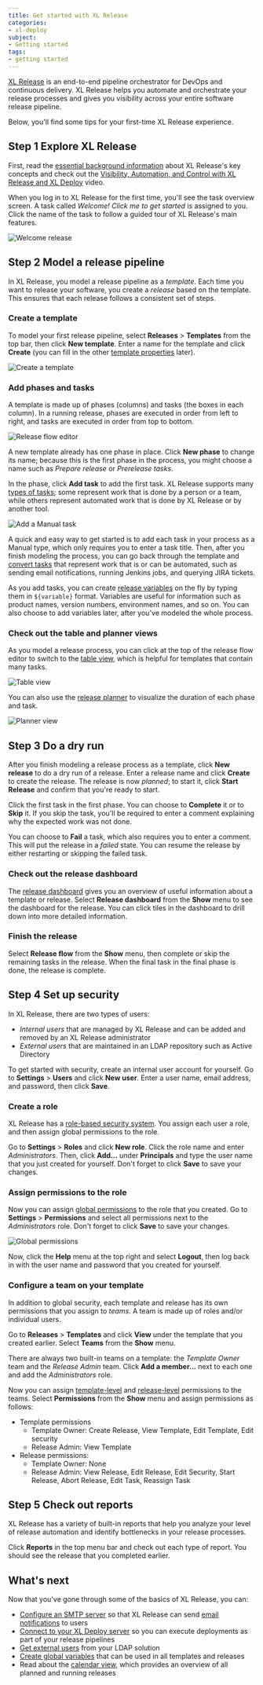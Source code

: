 ```yaml
---
title: Get started with XL Release
categories:
- xl-deploy
subject:
- Getting started
tags:
- getting started
---
```


[XL Release](https://xebialabs.com/products/xl-release) is an end-to-end pipeline orchestrator for DevOps and continuous delivery. XL Release helps you automate and orchestrate your release processes and gives you visibility across your entire software release pipeline.

Below, you'll find some tips for your first-time XL Release experience.

## Step 1 Explore XL Release

First, read the [essential background information](/xl-release/concept/core-concepts-of-xl-release.html) about XL Release's key concepts and check out the [Visibility, Automation, and Control with XL Release and XL Deploy](https://www.youtube.com/watch?v=vyAGFcFjdxI) video.

When you log in to XL Release for the first time, you'll see the task overview screen. A task called _Welcome! Click me to get started_ is assigned to you. Click the name of the task to follow a guided tour of XL Release's main features.

![Welcome release](../images/xl-release-welcome-get-started.png)

## Step 2 Model a release pipeline

In XL Release, you model a release pipeline as a _template_. Each time you want to release your software, you create a _release_ based on the template. This ensures that each release follows a consistent set of steps.

### Create a template

To model your first release pipeline, select **Releases** > **Templates** from the top bar, then click **New template**. Enter a name for the template and click **Create** (you can fill in the other [template properties](/xl-release/how-to/create-a-release-template.html#create-a-template) later).

![Create a template](../images/create-new-template.png)

### Add phases and tasks

A template is made up of phases (columns) and tasks (the boxes in each column). In a running release, phases are executed in order from left to right, and tasks are executed in order from top to bottom.

![Release flow editor](../images/release-flow-editor.png)

A new template already has one phase in place. Click **New phase** to change its name; because this is the first phase in the process, you might choose a name such as _Prepare release_ or _Prerelease tasks_.

In the phase, click **Add task** to add the first task. XL Release supports many [types of tasks](/xl-release/concept/types-of-tasks-in-xl-release.html); some represent work that is done by a person or a team, while others represent automated work that is done by XL Release or by another tool.

![Add a Manual task](../images/add-task.png)

A quick and easy way to get started is to add each task in your process as a Manual type, which only requires you to enter a task title. Then, after you finish modeling the process, you can go back through the template and [convert tasks](/xl-release/how-to/change-a-task-type.html) that represent work that is or can be automated, such as sending email notifications, running Jenkins jobs, and querying JIRA tickets.

As you add tasks, you can create [release variables](/xl-release/how-to/create-release-variables.html#create-a-release-variable-in-the-release-flow-editor) on the fly by typing them in `${variable}` format. Variables are useful for information such as product names, version numbers, environment names, and so on. You can also choose to add variables later, after you've modeled the whole process.

### Check out the table and planner views

As you model a release process, you can click at the top of the release flow editor to switch to the [table view](/xl-release/how-to/using-the-table-view.html), which is helpful for templates that contain many tasks.

![Table view](../images/release-table-view.png)

You can also use the [release planner](/xl-release/how-to/using-the-xl-release-planner.html) to visualize the duration of each phase and task.

![Planner view](../images/planner-default-sequence.png)

## Step 3 Do a dry run

After you finish modeling a release process as a template, click **New release** to do a dry run of a release. Enter a release name and click **Create** to create the release. The release is now _planned_; to start it, click **Start Release** and confirm that you're ready to start.

Click the first task in the first phase. You can choose to **Complete** it or to **Skip** it. If you skip the task, you'll be required to enter a comment explaining why the expected work was not done.

You can choose to **Fail** a task, which also requires you to enter a comment. This will put the release in a _failed_ state. You can resume the release by either restarting or skipping the failed task.

### Check out the release dashboard

The [release dashboard](/xl-release/how-to/using-the-release-dashboard.html) gives you an overview of useful information about a template or release. Select **Release dashboard** from the **Show** menu to see the dashboard for the release. You can click tiles in the dashboard to drill down into more detailed information.

### Finish the release

Select **Release flow** from the **Show** menu, then complete or skip the remaining tasks in the release. When the final task in the final phase is done, the release is complete.

## Step 4 Set up security

In XL Release, there are two types of users:

* _Internal users_ that are managed by XL Release and can be added and removed by an XL Release administrator
* _External users_ that are maintained in an LDAP repository such as Active Directory

To get started with security, create an internal user account for yourself. Go to **Settings** > **Users** and click **New user**. Enter a user name, email address, and password, then click **Save**.

### Create a role

XL Release has a [role-based security system](/xl-release/how-to/configure-roles.html). You assign each user a role, and then assign global permissions to the role.

Go to **Settings** > **Roles** and click **New role**. Click the role name and enter _Administrators_. Then, click **Add...** under **Principals** and type the user name that you just created for yourself. Don't forget to click **Save** to save your changes.

### Assign permissions to the role

Now you can assign [global permissions](/xl-release/how-to/configure-permissions.html) to the role that you created. Go to **Settings** > **Permissions** and select all permissions next to the _Administrators_ role. Don't forget to click **Save** to save your changes.

![Global permissions](../xl-release/images/global-permissions.png)

Now, click the **Help** menu at the top right and select **Logout**, then log back in with the user name and password that you created for yourself.

### Configure a team on your template

In addition to global security, each template and release has its own permissions that you assign to _teams_. A team is made up of roles and/or individual users.

Go to **Releases** > **Templates** and click **View** under the template that you created earlier. Select **Teams** from the **Show** menu.

There are always two built-in teams on a template: the _Template Owner_ team and the _Release Admin_ team. Click **Add a member...** next to each one and add the _Administrators_ role.

Now you can assign [template-level](/xl-release/how-to/create-a-release-template.html#template-security) and [release-level](/xl-release/how-to/configure-release-teams-and-permissions.html) permissions to the teams. Select **Permissions** from the **Show** menu and assign permissions as follows:

* Template permissions
    * Template Owner: Create Release, View Template, Edit Template, Edit security
    * Release Admin: View Template
* Release permissions:
    * Template Owner: None
    * Release Admin: View Release, Edit Release, Edit Security, Start Release, Abort Release, Edit Task, Reassign Task  

## Step 5 Check out reports

XL Release has a variety of built-in reports that help you analyze your level of release automation and identify bottlenecks in your release processes.

Click **Reports** in the top menu bar and check out each type of report. You should see the release that you completed earlier.

## What's next

Now that you've gone through some of the basics of XL Release, you can:

* [Configure an SMTP server](/xl-release/how-to/configure-smtp-server.html) so that XL Release can send [email notifications](/xl-release/concept/notifications-in-xl-release.html) to users
* [Connect to your XL Deploy server](/xl-release/how-to/configure-xl-deploy-servers-in-xl-release.html) so you can execute deployments as part of your release pipelines
* [Get external users](/xl-release/how-to/configure-ldap-security-for-xl-release.html) from your LDAP solution
* [Create global variables](/xl-release/how-to/configure-global-variables.html) that can be used in all templates and releases
* Read about the [calendar view](/xl-release/how-to/using-the-calendar-view.html), which provides an overview of all planned and running releases
